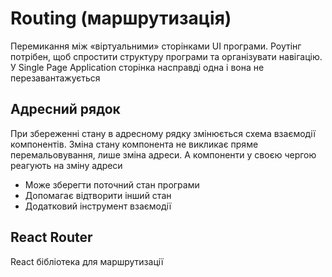 # Routing (маршрутизація)

Перемикання між «віртуальними» сторінками UI програми. Роутінг потрібен, щоб спростити структуру програми та організувати навігацію. У Single Page Application сторінка насправді одна і вона не перезавантажується

## Адресний рядок

При збереженні стану в адресному рядку змінюється схема взаємодії компонентів. Зміна стану компонента не викликає пряме перемальовування, лише зміна адреси. А компоненти у своєю чергою реагують на зміну адреси

-   Може зберегти поточний стан програми
-   Допомагає відтворити інший стан
-   Додатковий інструмент взаємодії

## React Router

React бібліотека для маршрутизації
